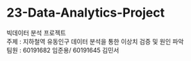 # 23-Data-Analytics-Project
빅데이터 분석 프로젝트<br>
주제 : 지하철역 유동인구 데이터 분석을 통한 이상치 검증 및 원인 파악 <br>
팀원 : 60191682 임준용/ 60191645 김민서
